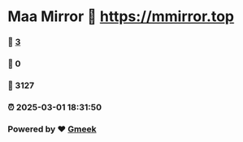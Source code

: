 # Maa Mirror :link: https://mmirror.top 
### :page_facing_up: [3](https://mmirror.top/tag.html) 
### :speech_balloon: 0 
### :hibiscus: 3127 
### :alarm_clock: 2025-03-01 18:31:50 
### Powered by :heart: [Gmeek](https://github.com/Meekdai/Gmeek)
